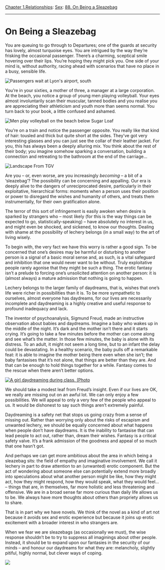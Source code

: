 [Chapter 1.Relationships](https://www.theschooloflife.com/thebookoflife/category/relationships/): [Sex](https://www.theschooloflife.com/thebookoflife/category/relationships/sex/): [88. On Being a Sleazebag](https://www.theschooloflife.com/thebookoflife/sleazebag/)

* * *

# On Being a Sleazebag

You are queuing to go through to Departures; one of the guards at security has lovely, almost turquoise eyes. You are intrigued by the way they’re frisking the occasional passenger. There’s a charming, sceptical smile hovering over their lips. You’re hoping they might pick you. One side of your mind is, without authority, racing ahead with scenarios that have no place in a busy, sensible life.

![Passengers wait at Lyon's airport, south](https://www.theschooloflife.com/thebookoflife/wp-content/uploads/2014/09/security.jpg)

You’re in your sixties, a mother of three, a manager at a large corporation. At the beach, you notice a group of young men playing volleyball. Your eyes almost involuntarily scan their muscular, tanned bodies and you realise you are appreciating their athleticism and youth more than seems normal. You turn back to your book, a little confused and ashamed.

![Men play volleyball on the beach below Sugar Loaf](https://www.theschooloflife.com/thebookoflife/wp-content/uploads/2014/09/volleyball.jpg)

You’re on a train and notice the passenger opposite. You really like that kind of hair: tousled and thick but quite short at the sides. They’ve got very interesting glasses and you can just see the collar of their leather jacket. For you, this has always been a deeply alluring mix. You think about the rest of their body; you imagine somehow sparking a conversation, building a connection and retreating to the bathroom at the end of the carriage…

![Landscape From TGV](https://www.theschooloflife.com/thebookoflife/wp-content/uploads/2014/09/trainwindow.jpg)

Are you – or, even worse, are you increasingly _becoming_ – a bit of a ‘sleazebag’? The possibility can be concerning and appalling. Our era is deeply alive to the dangers of unreciprocated desire, particularly in their exploitative, hierarchical forms: moments when a person uses their position or power to disregard the wishes and humanity of others, and treats them instrumentally, for their own gratification alone.

The terror of this sort of infringement is easily awoken when desire is sparked by strangers who – most likely (for this is the way things can be expected to go, statistically-speaking) – have absolutely no interest in us, and might even be shocked, and sickened, to know our thoughts. Dealing with shame at the possibility of lechery belongs (in a small way) to the art of living wisely.

To begin with, the very fact we have this worry is rather a good sign. To be concerned that one’s desires may be harmful or disturbing to another person is a signal of a basic moral sense and, as such, is a vital safeguard and inhibition that one would never want to be without. Truly exploitative people rarely agonise that they might be such a thing. The erotic fantasy isn’t a prelude to forcing one’s unsolicited attention on another person: it is (almost always) a mature admission that nothing is going to happen.

Lechery belongs to the larger family of daydreams, that is, wishes that one’s life were richer in possibilities than it is. To be more sympathetic to ourselves, almost everyone has daydreams, for our lives are necessarily incomplete and daydreaming is a highly creative and useful response to profound inadequacy and lack.

The inventor of psychoanalysis, Sigmund Freud, made an instructive observation about babies and daydreams. Imagine a baby who wakes up in the middle of the night. It’s dark and the mother isn’t there and it starts crying. It’s going to take a few minutes before the mother can come along and see what’s the matter. In those few minutes, the baby is alone with its distress. To an adult, it might not seem a long time, but to an infant the delay could be devastating. In a healthy scenario, the baby pulls off a remarkable feat: it is able to imagine the mother being there even when she isn’t; the baby fantasises that it’s not alone, that things are better than they are. And that can be enough to hold things together for a while. Fantasy comes to the rescue when there aren’t better options.

[![A girl daydreaming during class. (Photo](https://www.theschooloflife.com/thebookoflife/wp-content/uploads/2014/10/daydream.jpg)](http://www.thebookoflife.org/wp-content/uploads/2014/10/daydream.jpg)

We should take a modest leaf from Freud’s insight. Even if our lives are OK, we really are missing out on an awful lot. We can only enjoy a few possibilities. We will appeal to only a very few of the people who appeal to us. It would be dishonest to say such things aren’t extremely painful.

Daydreaming is a safety net that stops us going crazy from a sense of missing out. Rather than worrying only about the risks of escapism and unwanted lechery, we should be equally concerned about what happens when people don’t have daydreams. It is the inability to fantasise that can lead people to act out, rather than, dream their wishes. Fantasy is a critical safety valve. It’s a frank admission of the goodness and appeal of so much that one hasn’t got.

And perhaps we can get more ambitious about the area in which being a sleazebag sits: the field of empathy and imaginative involvement. We call it lechery in part to draw attention to an (unwanted) erotic component. But the act of wondering about someone else can potentially extend more broadly into speculations about what another person might be like, how they might act, how they might respond, how they would speak, what they would feel… – things that are, in themselves, far more holistic and less threatening and offensive. We are in a broad sense far more curious than daily life allows us to be. We always have more thoughts about others than propriety allows us to share.

That is in part why we have novels. We think of the novel as a kind of art not because it avoids sex and erotic experience but because it joins up erotic excitement with a broader interest in who strangers are.

When we fear we are sleazebags (as occasionally we must), the wise response shouldn’t be to try to suppress all imaginings about other people. Instead, it should be to expand upon our fantasies in the security of our minds – and honour our daydreams for what they are: melancholy, slightly pitiful, highly normal, but clever ways of coping.

[![](https://img.youtube.com/vi/LA3JnqjM_iM/0.jpg)](https://www.youtube.com/embed/LA3JnqjM_iM '')
